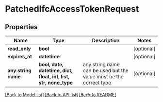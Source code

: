 # PatchedIfcAccessTokenRequest


## Properties
Name | Type | Description | Notes
------------ | ------------- | ------------- | -------------
**read_only** | **bool** |  | [optional] 
**expires_at** | **datetime** |  | [optional] 
**any string name** | **bool, date, datetime, dict, float, int, list, str, none_type** | any string name can be used but the value must be the correct type | [optional]

[[Back to Model list]](../README.md#documentation-for-models) [[Back to API list]](../README.md#documentation-for-api-endpoints) [[Back to README]](../README.md)


